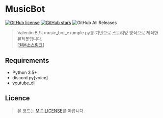 # MusicBot

[![GitHub license](https://img.shields.io/github/license/ByHaeSung/MusicBot)](https://github.com/ByHaeSung/MusicBot/blob/master/LICENSE)
[![GitHub stars](https://img.shields.io/github/stars/ByHaeSung/MusicBot)](https://github.com/ByHaeSung/MusicBot/stargazers)
![GitHub All Releases](https://img.shields.io/github/downloads/ByHaeSung/MusicBot/total)

> Valentin B.의 music_bot_example.py를 기반으로 스트리밍 방식으로 제작한 뮤직봇입니다.\
> [[원본소스링크](https://gist.github.com/vbe0201/ade9b80f2d3b64643d854938d40a0a2d)]

## Requirements

- Python 3.5+
- discord.py[voice]
- youtube_dl

## Licence

> 본 코드는 [MIT LICENSE](LICENSE)를 따릅니다.
